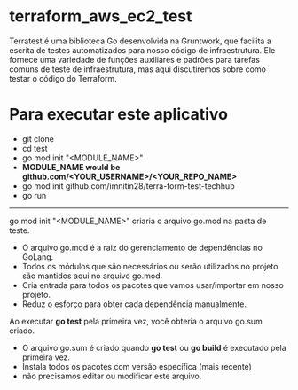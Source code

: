 # terraform_aws_ec2_test

Terratest é uma biblioteca Go desenvolvida na Gruntwork, que facilita a escrita de testes automatizados para nosso código de infraestrutura. Ele fornece uma variedade de funções auxiliares e padrões para tarefas comuns de teste de infraestrutura, mas aqui discutiremos sobre como testar o código do Terraform.

# Para executar este aplicativo

- git clone
- cd test <br />
- go mod init "<MODULE_NAME>" <br />
- **MODULE_NAME would be github.com/<YOUR_USERNAME>/<YOUR_REPO_NAME>** <br />
- go mod init github.com/imnitin28/terra-form-test-techhub <br />
- go run

---

go mod init "<MODULE_NAME>" criaria o arquivo go.mod na pasta de teste. <br />

- O arquivo go.mod é a raiz do gerenciamento de dependências no GoLang.
- Todos os módulos que são necessários ou serão utilizados no projeto são mantidos aqui no arquivo go.mod.
- Cria entrada para todos os pacotes que vamos usar/importar em nosso projeto.
- Reduz o esforço para obter cada dependência manualmente.

Ao executar **go test** pela primeira vez, você obteria o arquivo go.sum criado.

- O arquivo go.sum é criado quando **go test** ou **go build** é executado pela primeira vez.
- Instala todos os pacotes com versão específica (mais recente)
- não precisamos editar ou modificar este arquivo.
